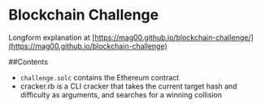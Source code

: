 # Blockchain Challenge

Longform explanation at [https://mag00.github.io/blockchain-challenge/](https://mag00.github.io/blockchain-challenge)

##Contents
- `challenge.solc` contains the Ethereum contract
- cracker.rb is a CLI cracker that takes the current target hash and difficulty as arguments, and searches for a winning collision

